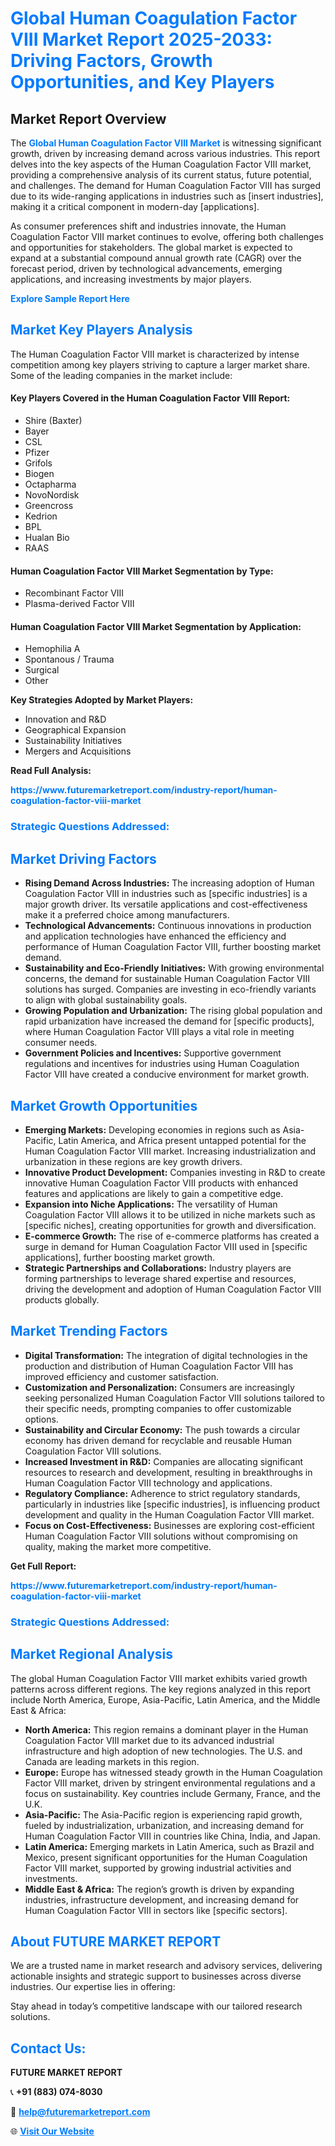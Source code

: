 <h1 style="color: #007BFF;">Global Human Coagulation Factor VIII Market Report 2025-2033: Driving Factors, Growth Opportunities, and Key Players</h1>

<section id="overview">
<h2>Market Report Overview</h2>
<p>The <a href="https://www.futuremarketreport.com/industry-report/human-coagulation-factor-viii-market" style="color: #007BFF; text-decoration: none;"><strong>Global Human Coagulation Factor VIII Market</strong></a> is witnessing significant growth, driven by increasing demand across various industries. This report delves into the key aspects of the Human Coagulation Factor VIII market, providing a comprehensive analysis of its current status, future potential, and challenges. The demand for Human Coagulation Factor VIII has surged due to its wide-ranging applications in industries such as [insert industries], making it a critical component in modern-day [applications].</p>
<p>As consumer preferences shift and industries innovate, the Human Coagulation Factor VIII market continues to evolve, offering both challenges and opportunities for stakeholders. The global market is expected to expand at a substantial compound annual growth rate (CAGR) over the forecast period, driven by technological advancements, emerging applications, and increasing investments by major players.</p>
</section>

<section id="overview">
<p><a href="https://www.futuremarketreport.com/request-sample/reportId=26419" style="color: #007BFF; text-decoration: none;"><strong>Explore Sample Report Here</strong></a></p>
</section>

<section id="key-players">
<h2 style="color: #007BFF;">Market Key Players Analysis</h2>
<p>The Human Coagulation Factor VIII market is characterized by intense competition among key players striving to capture a larger market share. Some of the leading companies in the market include:</p>
<h4>Key Players Covered in the Human Coagulation Factor VIII Report:</h4>
<ul><li>Shire (Baxter)</li><li>Bayer</li><li>CSL</li><li>Pfizer</li><li>Grifols</li><li>Biogen</li><li>Octapharma</li><li>NovoNordisk</li><li>Greencross</li><li>Kedrion</li><li>BPL</li><li>Hualan Bio</li><li>RAAS</li></ul>
<h4>Human Coagulation Factor VIII Market Segmentation by Type:</h4>
<ul><li>Recombinant Factor VIII</li><li>Plasma-derived Factor VIII</li></ul>

<h4>Human Coagulation Factor VIII Market Segmentation by Application:</h4>
<ul><li>Hemophilia A</li><li>Spontanous / Trauma</li><li>Surgical</li><li>Other</li></ul>
<p><strong>Key Strategies Adopted by Market Players:</strong></p>
<ul>
<li>Innovation and R&D</li>
<li>Geographical Expansion</li>
<li>Sustainability Initiatives</li>
<li>Mergers and Acquisitions</li>
</ul>
</section>

<section>
<p><strong>Read Full Analysis: </strong></p><a href="https://www.futuremarketreport.com/industry-report/human-coagulation-factor-viii-market" style="color: #007BFF; text-decoration: none;"><strong>https://www.futuremarketreport.com/industry-report/human-coagulation-factor-viii-market</strong></a>
<h3 style="color: #007BFF;">Strategic Questions Addressed:</h3>
</section>

<section id="driving-factors">
<h2 style="color: #007BFF;">Market Driving Factors</h2>
<ul>
<li><strong>Rising Demand Across Industries:</strong> The increasing adoption of Human Coagulation Factor VIII in industries such as [specific industries] is a major growth driver. Its versatile applications and cost-effectiveness make it a preferred choice among manufacturers.</li>
<li><strong>Technological Advancements:</strong> Continuous innovations in production and application technologies have enhanced the efficiency and performance of Human Coagulation Factor VIII, further boosting market demand.</li>
<li><strong>Sustainability and Eco-Friendly Initiatives:</strong> With growing environmental concerns, the demand for sustainable Human Coagulation Factor VIII solutions has surged. Companies are investing in eco-friendly variants to align with global sustainability goals.</li>
<li><strong>Growing Population and Urbanization:</strong> The rising global population and rapid urbanization have increased the demand for [specific products], where Human Coagulation Factor VIII plays a vital role in meeting consumer needs.</li>
<li><strong>Government Policies and Incentives:</strong> Supportive government regulations and incentives for industries using Human Coagulation Factor VIII have created a conducive environment for market growth.</li>
</ul>
</section>

<section id="growth-opportunities">
<h2 style="color: #007BFF;">Market Growth Opportunities</h2>
<ul>
<li><strong>Emerging Markets:</strong> Developing economies in regions such as Asia-Pacific, Latin America, and Africa present untapped potential for the Human Coagulation Factor VIII market. Increasing industrialization and urbanization in these regions are key growth drivers.</li>
<li><strong>Innovative Product Development:</strong> Companies investing in R&D to create innovative Human Coagulation Factor VIII products with enhanced features and applications are likely to gain a competitive edge.</li>
<li><strong>Expansion into Niche Applications:</strong> The versatility of Human Coagulation Factor VIII allows it to be utilized in niche markets such as [specific niches], creating opportunities for growth and diversification.</li>
<li><strong>E-commerce Growth:</strong> The rise of e-commerce platforms has created a surge in demand for Human Coagulation Factor VIII used in [specific applications], further boosting market growth.</li>
<li><strong>Strategic Partnerships and Collaborations:</strong> Industry players are forming partnerships to leverage shared expertise and resources, driving the development and adoption of Human Coagulation Factor VIII products globally.</li>
</ul>
</section>

<section id="trending-factors">
<h2 style="color: #007BFF;">Market Trending Factors</h2>
<ul>
<li><strong>Digital Transformation:</strong> The integration of digital technologies in the production and distribution of Human Coagulation Factor VIII has improved efficiency and customer satisfaction.</li>
<li><strong>Customization and Personalization:</strong> Consumers are increasingly seeking personalized Human Coagulation Factor VIII solutions tailored to their specific needs, prompting companies to offer customizable options.</li>
<li><strong>Sustainability and Circular Economy:</strong> The push towards a circular economy has driven demand for recyclable and reusable Human Coagulation Factor VIII solutions.</li>
<li><strong>Increased Investment in R&D:</strong> Companies are allocating significant resources to research and development, resulting in breakthroughs in Human Coagulation Factor VIII technology and applications.</li>
<li><strong>Regulatory Compliance:</strong> Adherence to strict regulatory standards, particularly in industries like [specific industries], is influencing product development and quality in the Human Coagulation Factor VIII market.</li>
<li><strong>Focus on Cost-Effectiveness:</strong> Businesses are exploring cost-efficient Human Coagulation Factor VIII solutions without compromising on quality, making the market more competitive.</li>
</ul>
</section>

<section>
<p><strong>Get Full Report: </strong></p><a href="https://www.futuremarketreport.com/industry-report/human-coagulation-factor-viii-market" style="color: #007BFF; text-decoration: none;"><strong>https://www.futuremarketreport.com/industry-report/human-coagulation-factor-viii-market</strong></a>
<h3 style="color: #007BFF;">Strategic Questions Addressed:</h3>
</section>


<section id="regional-analysis">
<h2 style="color: #007BFF;">Market Regional Analysis</h2>
<p>The global Human Coagulation Factor VIII market exhibits varied growth patterns across different regions. The key regions analyzed in this report include North America, Europe, Asia-Pacific, Latin America, and the Middle East & Africa:</p>
<ul>
<li><strong>North America:</strong> This region remains a dominant player in the Human Coagulation Factor VIII market due to its advanced industrial infrastructure and high adoption of new technologies. The U.S. and Canada are leading markets in this region.</li>
<li><strong>Europe:</strong> Europe has witnessed steady growth in the Human Coagulation Factor VIII market, driven by stringent environmental regulations and a focus on sustainability. Key countries include Germany, France, and the U.K.</li>
<li><strong>Asia-Pacific:</strong> The Asia-Pacific region is experiencing rapid growth, fueled by industrialization, urbanization, and increasing demand for Human Coagulation Factor VIII in countries like China, India, and Japan.</li>
<li><strong>Latin America:</strong> Emerging markets in Latin America, such as Brazil and Mexico, present significant opportunities for the Human Coagulation Factor VIII market, supported by growing industrial activities and investments.</li>
<li><strong>Middle East & Africa:</strong> The region’s growth is driven by expanding industries, infrastructure development, and increasing demand for Human Coagulation Factor VIII in sectors like [specific sectors].</li>
</ul>
</section>

<footer>
<h2 style="color: #007BFF;">About FUTURE MARKET REPORT</h2>
<p>We are a trusted name in market research and advisory services, delivering actionable insights and strategic support to businesses across diverse industries. Our expertise lies in offering:</p>

<p>Stay ahead in today’s competitive landscape with our tailored research solutions.</p>

<h2 style="color: #007BFF;">Contact Us:</h2>
<p><strong>FUTURE MARKET REPORT</strong></p>
<p>📞 <strong>+91 (883) 074-8030</strong></p>
<p>📧 <strong><a href="mailto:help@futuremarketreport.com" style="color: #007BFF;">help@futuremarketreport.com</a></strong></p>
<p>🌐 <strong><a href="https://www.futuremarketreport.com/" style="color: #007BFF;">Visit Our Website</a></strong></p>
</footer>